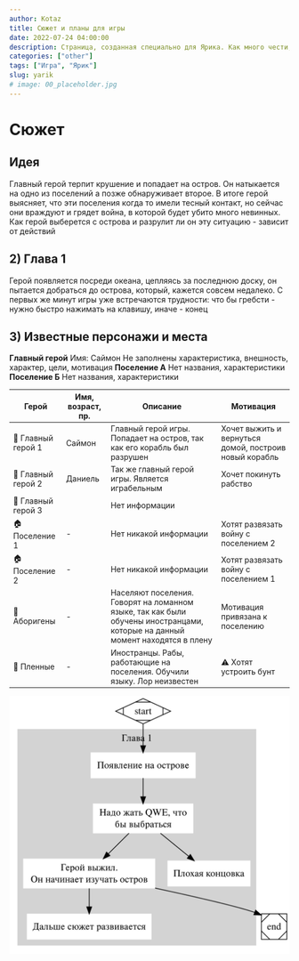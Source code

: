 ```yaml
---
author: Kotaz
title: Сюжет и планы для игры
date: 2022-07-24 04:00:00
description: Страница, созданная специально для Ярика. Как много чести, правда?
categories: ["other"]
tags: ["Игра", "Ярик"]
slug: yarik
# image: 00_placeholder.jpg
---
```

<style>
.container.extended {
    --left-sidebar-max-width: 10%;
    --right-sidebar-max-width: 10%;
}
</style>

# Сюжет

## Идея

Главный герой терпит крушение и попадает на остров. Он натыкается на одно из поселений а позже обнаруживает второе. В итоге герой выясняет, что эти поселения когда то имели тесный контакт, но сейчас они враждуют и грядет война, в которой будет убито много невинных. Как герой выберется с острова и разрулит ли он эту ситуацию - зависит от действий

## 2) Глава 1

Герой появляется посреди океана, цепляясь за последнюю доску, он пытается добраться до острова, который, кажется совсем недалеко. С первых же минут игры уже встречаются трудности: что бы гребсти - нужно быстро нажимать на клавишу, иначе - конец

## 3) Известные персонажи и места

**Главный герой**
Имя: Саймон
Не заполнены характеристика, внешность, характер, цели, мотивация
**Поселение А**
Нет названия, характеристики
**Поселение Б**
Нет названия, характеристики

| Герой              | Имя, возраст, пр. | Описание                                                                                                                     | Мотивация                                              |
| ------------------ | ----------------- | ---------------------------------------------------------------------------------------------------------------------------- | ------------------------------------------------------ |
| 👤 Главный герой 1 | Саймон            | Главный герой игры. Попадает на остров, так как его корабль был разрушен                                                     | Хочет выжить и вернуться домой, построив новый корабль |
| 👤 Главный герой 2 | Даниель           | Так же главный герой игры. Является играбельным                                                                              | Хочет покинуть рабство                                 |
| 👤 Главный герой 3 |                   | Нет информации                                                                                                               |                                                        |
| 🏠 Поселение 1     | -                 | Нет никакой информации                                                                                                       | Хотят развязать войну с поселением 2                   |
| 🏠 Поселение 2     | -                 | Нет никакой информации                                                                                                       | Хотят развязать войну с поселением 1                   |
| 👥 Аборигены       | -                 | Населяют поселения. Говорят на ломанном языке, так как были обучены иностранцами, которые на данный момент находятся в плену | Мотивация привязана к поселению                        |
| 👥 Пленные         | -                 | Иностранцы. Рабы, работающие на поселения. Обучили языку. Лор неизвестен                                                     | ⚠ Хотят устроить бунт                                  |

![img](test.svg)
